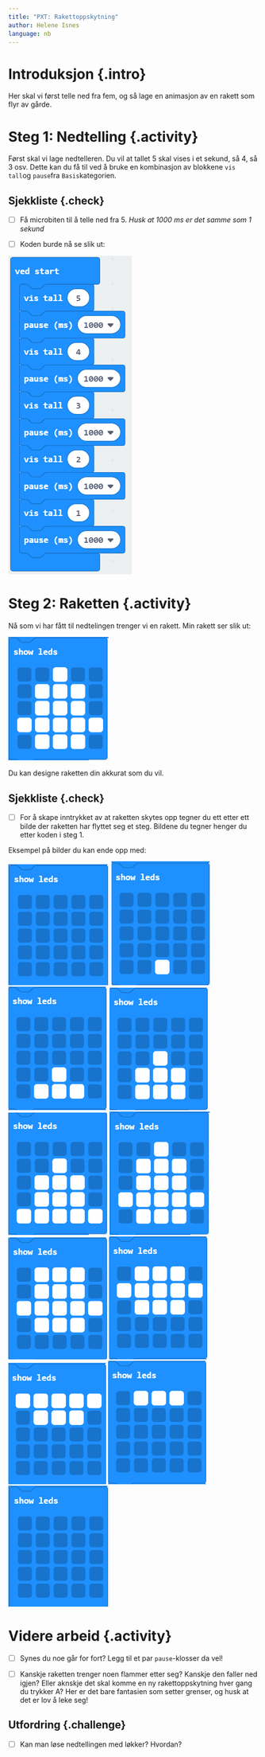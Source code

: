 ```yaml
---
title: "PXT: Rakettoppskytning"
author: Helene Isnes
language: nb
---
```



# Introduksjon {.intro}
Her skal vi først telle ned fra fem, og så lage en animasjon av en rakett som flyr av gårde.


# Steg 1: Nedtelling {.activity}

Først skal vi lage nedtelleren. Du vil at tallet 5 skal vises i et sekund, så 4, så 3 osv. Dette kan du få til ved å bruke en kombinasjon av blokkene `vis tall`og `pause`fra `Basis`kategorien.


## Sjekkliste {.check}

- [ ] Få microbiten til å telle ned fra 5. *Husk at 1000 ms er det samme som 1 sekund*	

- [ ] Koden burde nå se slik ut:

![Bilde som viser nedtelling med `pause`og `vis tall`blokker](nedtelling.png)

# Steg 2: Raketten {.activity}

Nå som vi har fått til nedtelingen trenger vi en rakett. Min rakett ser slik ut:

![Bilde som viser raketten vi skal skyte opp](rakett.png)

Du kan designe raketten din akkurat som du vil.


## Sjekkliste {.check}

- [ ] For å skape inntrykket av at raketten skytes opp tegner du ett etter ett bilde der raketten har flyttet seg et steg. Bildene du tegner henger du etter koden i steg 1. 

Eksempel på bilder du kan ende opp med:

![Viser klossen show leds](tom_rakett.png) ![Viser klossen show leds hvor en rad av raketten er synlig](start_rakett.png) ![Viser klossen show leds hvor to rader av raketten er synlig](trinn2_rakett.png) ![Viser klossen show leds hvor tre rader av raketten er synlig](trinn3_rakett.png) ![Viser klossen show leds hvor fire rader av raketten er synlig](trinn4_rakett.png) ![Bilde som viser hele raketten](rakett.png) ![Viser klossen show leds hvor en rad av raketten er forsvunnet](trinn6_rakett.png) ![Viser klossen show leds hvor to rader av raketten er forsvunnet](trinn7_rakett.png) ![Viser klossen show leds hvor tre rader av raketten er forsvunnet](trinn8_rakett.png) ![Viser klossen show leds hvor fire rader av raketten er forsvunnet](trinn9_rakett.png) ![Viser klossen show leds](tom_rakett.png)


# Videre arbeid {.activity}

- [ ] Synes du noe går for fort? Legg til et par `pause`-klosser da vel!

- [ ] Kanskje raketten trenger noen flammer etter seg? Kanskje den faller ned igjen? Eller aknskje det skal komme en ny rakettoppskytning hver gang du trykker A? Her er det bare fantasien som setter grenser, og husk at det er lov å leke seg!


## Utfordring {.challenge}

- [ ] Kan man løse nedtellingen med løkker? Hvordan?
